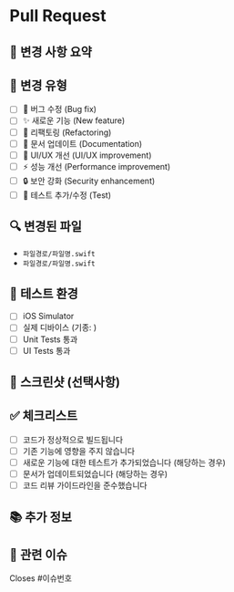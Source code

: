 # Pull Request

## 📝 변경 사항 요약
<!-- 이 PR에서 변경된 내용을 간단히 설명해주세요 -->

## 🎯 변경 유형
<!-- 해당되는 항목에 [x]를 표시해주세요 -->
- [ ] 🐛 버그 수정 (Bug fix)
- [ ] ✨ 새로운 기능 (New feature)
- [ ] 🔧 리팩토링 (Refactoring)
- [ ] 📝 문서 업데이트 (Documentation)
- [ ] 🎨 UI/UX 개선 (UI/UX improvement)
- [ ] ⚡ 성능 개선 (Performance improvement)
- [ ] 🔒 보안 강화 (Security enhancement)
- [ ] 🧪 테스트 추가/수정 (Test)

## 🔍 변경된 파일
<!-- 주요 변경된 파일들을 나열해주세요 -->
- `파일경로/파일명.swift`
- `파일경로/파일명.swift`

## 📱 테스트 환경
<!-- 테스트한 환경을 체크해주세요 -->
- [ ] iOS Simulator
- [ ] 실제 디바이스 (기종: )
- [ ] Unit Tests 통과
- [ ] UI Tests 통과

## 📸 스크린샷 (선택사항)
<!-- UI 변경이 있는 경우 스크린샷을 첨부해주세요 -->

## ✅ 체크리스트
<!-- PR 제출 전 확인사항 -->
- [ ] 코드가 정상적으로 빌드됩니다
- [ ] 기존 기능에 영향을 주지 않습니다
- [ ] 새로운 기능에 대한 테스트가 추가되었습니다 (해당하는 경우)
- [ ] 문서가 업데이트되었습니다 (해당하는 경우)
- [ ] 코드 리뷰 가이드라인을 준수했습니다

## 📚 추가 정보
<!-- 리뷰어가 알아야 할 추가 정보나 특별한 주의사항이 있다면 작성해주세요 -->

## 🔗 관련 이슈
<!-- 관련된 이슈가 있다면 링크해주세요 -->
Closes #이슈번호
